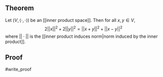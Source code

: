 ## Theorem
Let $(V, \langle\cdot,\cdot\rangle)$ be an [[inner product space]]. Then for all $x,y \in V$, $$2||x||^2 + 2||y||^2 = ||x+y||^2 + ||x-y||^2$$ where $||\cdot||$ is the [[inner product induces norm|norm induced by the inner product]].
## Proof
#write_proof